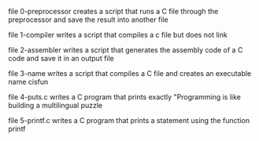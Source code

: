 file 0-preprocessor creates a script that runs a C file through the preprocessor and save the result into another file

file 1-compiler writes a script that compiles a c file but does not link

file 2-assembler writes a script that generates the assembly code of a C code and save it in an output file

file 3-name writes a script that compiles a C file and creates an executable name cisfun

file 4-puts.c writes a C program that prints exactly "Programming is like building a multilingual puzzle

file 5-printf.c writes a C program that prints a statement using the function printf

